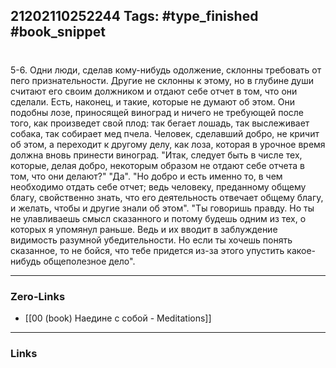 21202110252244
Tags: #type_finished #book_snippet 
---
# 

 5-6. Одни люди, сделав кому-нибудь одолжение, склонны требовать от пего признательности. Другие не склонны к этому, но в глубине души считают его своим должником и отдают себе отчет в том, что они сделали. Есть, наконец, и такие, которые не думают об этом. Они подобны лозе, приносящей виноград и ничего не требующей после того, как произведет свой плод: так бегает лошадь, так выслеживает собака, так собирает мед пчела. Человек, сделавший добро, не кричит об этом, а переходит к другому делу, как лоза, которая в урочное время должна вновь принести виноград.  "Итак, следует быть в числе тех, которые, делая добро, некоторым образом не отдают себе отчета в том, что они делают?"  "Да".  "Но добро и есть именно то, в чем необходимо отдать себе отчет; ведь человеку, преданному общему благу, свойственно знать, что его деятельность отвечает общему благу, и желать, чтобы и другие знали об этом".  "Ты говоришь правду. Но ты не улавливаешь смысл сказанного и потому будешь одним из тех, о которых я упомянул раньше. Ведь и их вводит в заблуждение видимость разумной убедительности. Но если ты хочешь понять сказанное, то не бойся, что тебе придется из-за этого упустить какое-нибудь общеполезное дело". 

---
### Zero-Links
 - [[00 (book) Наедине с собой - Meditations]]
---
### Links
